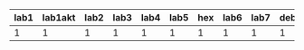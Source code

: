 | lab1 | lab1akt | lab2 | lab3 | lab4 | lab5 | hex | lab6 | lab7 | debug7 | lab8/9 | lab10 | lab11 |
|------|---------|------|------|------|------|-----|------|------|--------|--------|-------|-------|
|    1 |       1 |    1 |    1 |    1 |    1 |   1 |    1 |    1 |      1 |      1 |     1 |     1 |
